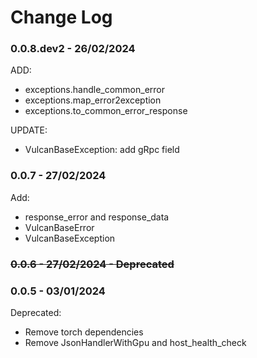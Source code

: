 # Change Log

### 0.0.8.dev2 - 26/02/2024
ADD:
* exceptions.handle_common_error
* exceptions.map_error2exception
* exceptions.to_common_error_response

UPDATE:
* VulcanBaseException: add gRpc field

### 0.0.7 - 27/02/2024

Add:

* response_error and response_data
* VulcanBaseError
* VulcanBaseException

### ~~0.0.6 - 27/02/2024 - Deprecated~~

### 0.0.5 - 03/01/2024

Deprecated:

* Remove torch dependencies
* Remove JsonHandlerWithGpu and host_health_check
